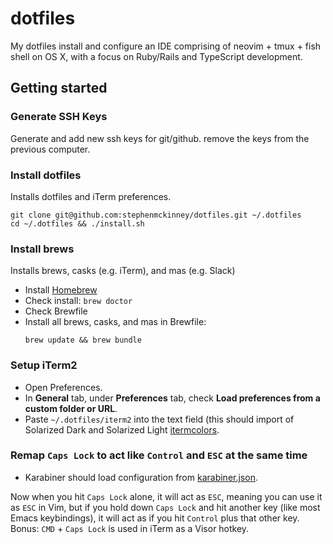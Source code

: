# dotfiles

My dotfiles install and configure an IDE comprising of neovim + tmux + fish shell on OS X, with a focus on Ruby/Rails and TypeScript development. 

## Getting started

### Generate SSH Keys

Generate and add new ssh keys for git/github. remove the keys from the previous computer.

### Install dotfiles

Installs dotfiles and iTerm preferences.

```shell
git clone git@github.com:stephenmckinney/dotfiles.git ~/.dotfiles
cd ~/.dotfiles && ./install.sh
```

### Install brews

Installs brews, casks (e.g. iTerm), and mas (e.g. Slack)

- Install [Homebrew](https://brew.sh/)
- Check install: `brew doctor`
- Check Brewfile
- Install all brews, casks, and mas in Brewfile:
  ```shell
  brew update && brew bundle
  ```

### Setup iTerm2

- Open Preferences.
- In **General** tab, under **Preferences** tab, check **Load preferences from a custom folder or URL**.
- Paste `~/.dotfiles/iterm2` into the text field (this should import
  of Solarized Dark and Solarized Light
  [itermcolors](https://iterm2colorschemes.com).

### Remap `Caps Lock` to act like `Control` and `ESC` at the same time

- Karabiner should load configuration from [karabiner.json](config/karabiner/karabiner.json).

Now when you hit `Caps Lock` alone, it will act as `ESC`, meaning you can
use it as `ESC` in Vim, but if you hold down `Caps Lock` and hit another
key (like most Emacs keybindings), it will act as if you hit `Control`
plus that other key. Bonus: `CMD` + `Caps Lock` is used in iTerm as a
Visor hotkey.